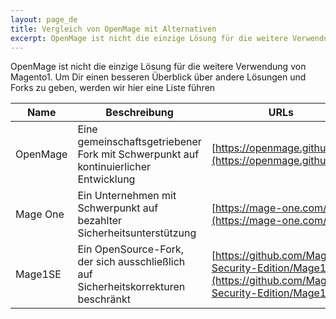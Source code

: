 ```yaml
---
layout: page_de
title: Vergleich von OpenMage mit Alternativen
excerpt: OpenMage ist nicht die einzige Lösung für die weitere Verwendung von Magento1. Hier direkt zur Übersicht!
---
```




OpenMage ist nicht die einzige Lösung für die weitere Verwendung von Magento1.
Um Dir einen besseren Überblick über andere Lösungen und Forks zu geben, werden wir hier eine Liste führen


| Name | Beschreibung | URLs | People Behind it (Leute dahinter) |
| ---- | ----------- | ---- | ------------------------ |
| OpenMage | Eine gemeinschaftsgetriebener Fork mit Schwerpunkt auf kontinuierlicher Entwicklung | [https://openmage.github.io/](https://openmage.github.io/) | [https://github.com/OpenMage/magento-lts/graphs/contributors](https://github.com/OpenMage/magento-lts/graphs/contributors) |
| Mage One | Ein Unternehmen mit Schwerpunkt auf bezahlter Sicherheitsunterstützung | [https://mage-one.com/](https://mage-one.com/) | [https://mage-one.com/team/](https://mage-one.com/team/) |
| Mage1SE  | Ein OpenSource-Fork, der sich ausschließlich auf Sicherheitskorrekturen beschränkt | [https://github.com/Mage1-Security-Edition/Mage1SE](https://github.com/Mage1-Security-Edition/Mage1SE) | [https://github.com/Mage1-Security-Edition/Mage1SE/graphs/contributors](https://github.com/Mage1-Security-Edition/Mage1SE/graphs/contributors) |

